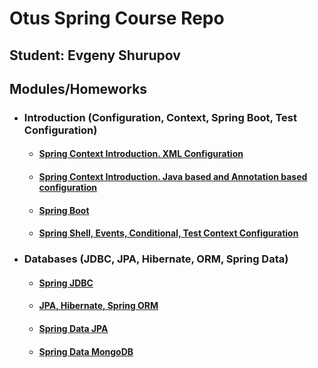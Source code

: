 # Otus Spring Course Repo

## Student: Evgeny Shurupov

## Modules/Homeworks

- ### Introduction (Configuration, Context, Spring Boot, Test Configuration)

    - #### [Spring Context Introduction. XML Configuration](01-introduction-xml-configuration)
    - #### [Spring Context Introduction. Java based and Annotation based configuration](02-introduction-java-annotation-configuration)
    - #### [Spring Boot](03-spring-boot)
    - #### [Spring Shell, Events, Conditional, Test Context Configuration](05-spring-shell)

- ### Databases (JDBC, JPA, Hibernate, ORM, Spring Data)
    - #### [Spring JDBC](07-spring-jdbc)
    - #### [JPA, Hibernate, Spring ORM](09-jpa-hibernate-spring-orm)
    - #### [Spring Data JPA](11-spring-data-jpa)
    - #### [Spring Data MongoDB](13-spring-data-mongodb)


